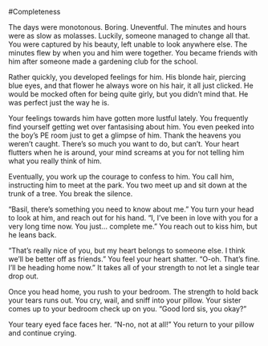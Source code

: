 #Completeness

The days were monotonous. Boring. Uneventful. The minutes and hours were as slow as molasses. Luckily, someone managed to change all that. You were captured by his beauty, left unable to look anywhere else. The minutes flew by when you and him were together. You became friends with him after someone made a gardening club for the school.

Rather quickly, you developed feelings for him. His blonde hair, piercing blue eyes, and that flower he always wore on his hair, it all just clicked. He would be mocked often for being quite girly, but you didn’t mind that. He was perfect just the way he is.

Your feelings towards him have gotten more lustful lately. You frequently find yourself getting wet over fantasising about him. You even peeked into the boy’s PE room just to get a glimpse of him. Thank the heavens you weren’t caught. There’s so much you want to do, but can’t. Your heart flutters when he is around, your mind screams at you for not telling him what you really think of him.

Eventually, you work up the courage to confess to him. You call him, instructing him to meet at the park. You two meet up and sit down at the trunk of a tree. You break the silence.

“Basil, there’s something you need to know about me.” You turn your head to look at him, and reach out for his hand. “I, I’ve been in love with you for a very long time now. You just... complete me.” You reach out to kiss him, but he leans back.

“That’s really nice of you, but my heart belongs to someone else. I think we’ll be better off as friends.” You feel your heart shatter. “O-oh. That’s fine. I’ll be heading home now.” It takes all of your strength to not let a single tear drop out.

Once you head home, you rush to your bedroom. The strength to hold back your tears runs out. You cry, wail, and sniff into your pillow. Your sister comes up to your bedroom check up on you. “Good lord sis, you okay?”

Your teary eyed face faces her. “N-no, not at all!” You return to your pillow and continue crying.
